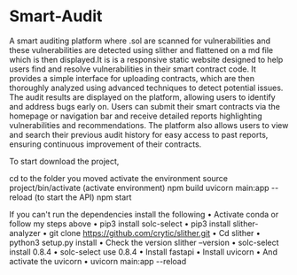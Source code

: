 # Smart-Audit
A smart auditing platform where .sol are scanned for vulnerabilities and these  vulnerabilities are detected using slither and flattened on a md file which is then displayed.It is is a responsive static website designed to help users find and resolve vulnerabilities in their smart contract code. It provides a simple interface for uploading contracts, which are then thoroughly analyzed using advanced techniques to detect potential issues. The audit results are displayed on the platform, allowing users to identify and address bugs early on. Users can submit their smart contracts via the homepage or navigation bar and receive detailed reports highlighting vulnerabilities and recommendations. The platform also allows users to view and search their previous audit history for easy access to past reports, ensuring continuous improvement of their contracts.


To start download the project,

cd to the folder you moved 
activate the environment 
source project/bin/activate (activate environment)
npm build
uvicorn main:app --reload (to start the API)
npm start

If you can't run the dependencies install the following
•	Activate conda or follow my steps above
•	pip3 install solc-select
•	pip3 install slither-analyzer
•	git clone https://github.com/crytic/slither.git 
•	Cd slither 
•	python3 setup.py install
•	Check the version slither –version
•	solc-select install 0.8.4
•	solc-select use 0.8.4
•	Install fastapi
•	Install uvicorn
•	And activate the uvicorn
•	uvicorn main:app --reload
